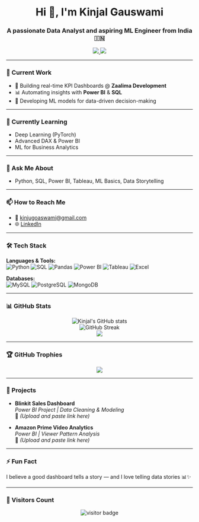 <h1 align="center">Hi 👋, I'm Kinjal Gauswami</h1>
<h3 align="center">A passionate Data Analyst and aspiring ML Engineer from India 🇮🇳</h3>

<p align="center">
  <a href="https://linkedin.com/in/kinjalgauswami" target="_blank">
    <img src="https://img.shields.io/badge/LinkedIn-0077B5?style=flat&logo=linkedin&logoColor=white"/>
  </a>
  <a href="mailto:kinjugoaswami@gmail.com">
    <img src="https://img.shields.io/badge/Email-D14836?style=flat&logo=gmail&logoColor=white"/>
  </a>
</p>

---

### 🔭 Current Work
- 🎯 Building real-time KPI Dashboards @ **Zaalima Development**
- 📊 Automating insights with **Power BI** & **SQL**
- 🧠 Developing ML models for data-driven decision-making

---

### 🌱 Currently Learning
- Deep Learning (PyTorch)
- Advanced DAX & Power BI
- ML for Business Analytics

---

### 💬 Ask Me About
- Python, SQL, Power BI, Tableau, ML Basics, Data Storytelling

---

### 📫 How to Reach Me
- 📧 kinjugoaswami@gmail.com
- 🌐 [LinkedIn](https://linkedin.com/in/kinjalgauswami)

---

### 🛠️ Tech Stack

**Languages & Tools:**  
![Python](https://img.shields.io/badge/-Python-3776AB?style=flat&logo=python&logoColor=white)
![SQL](https://img.shields.io/badge/-SQL-4479A1?style=flat&logo=postgresql&logoColor=white)
![Pandas](https://img.shields.io/badge/-Pandas-150458?style=flat&logo=pandas)
![Power BI](https://img.shields.io/badge/-PowerBI-F2C811?style=flat&logo=powerbi&logoColor=black)
![Tableau](https://img.shields.io/badge/-Tableau-E97627?style=flat&logo=tableau&logoColor=white)
![Excel](https://img.shields.io/badge/-Excel-217346?style=flat&logo=microsoft-excel&logoColor=white)

**Databases:**  
![MySQL](https://img.shields.io/badge/-MySQL-4479A1?style=flat&logo=mysql&logoColor=white)
![PostgreSQL](https://img.shields.io/badge/-PostgreSQL-336791?style=flat&logo=postgresql&logoColor=white)
![MongoDB](https://img.shields.io/badge/-MongoDB-47A248?style=flat&logo=mongodb&logoColor=white)

---

### 📊 GitHub Stats

<p align="center">
  <img src="https://github-readme-stats.vercel.app/api?username=Kinjal0706&show_icons=true&theme=radical" alt="Kinjal's GitHub stats" />
  <br/>
  <img src="https://github-readme-streak-stats.herokuapp.com/?user=Kinjal0706&theme=radical" alt="GitHub Streak"/>
  <br/>
  <img src="https://github-readme-stats.vercel.app/api/top-langs/?username=Kinjal0706&layout=compact&theme=radical" />
</p>

---

### 🏆 GitHub Trophies

<p align="center">
  <img src="https://github-profile-trophy.vercel.app/?username=Kinjal0706&theme=gruvbox&margin-w=10" />
</p>

---

### 📁 Projects

- **Blinkit Sales Dashboard**  
  *Power BI Project | Data Cleaning & Modeling*  
  🔗 *(Upload and paste link here)*

- **Amazon Prime Video Analytics**  
  *Power BI | Viewer Pattern Analysis*  
  🔗 *(Upload and paste link here)*

---

### ⚡ Fun Fact
I believe a good dashboard tells a story — and I love telling data stories 📊✨

---

### 🚀 Visitors Count
<p align="center">
  <img src="https://komarev.com/ghpvc/?username=Kinjal0706&label=Profile%20views&color=0e75b6&style=flat" alt="visitor badge" />
</p>
